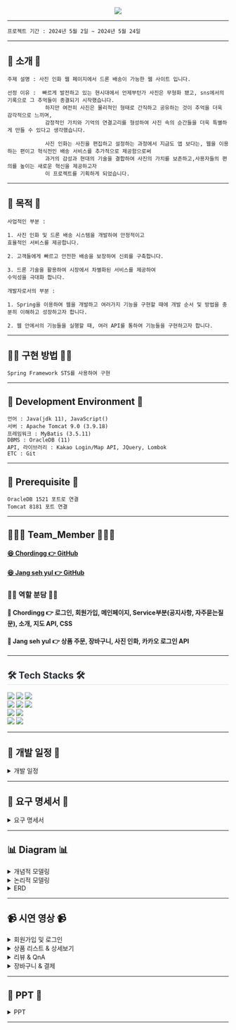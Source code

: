 
<div align= "center">
    <img src="https://capsule-render.vercel.app/api?type=rounded&color=0:a5bbe9,100:a4dbc6&height=180&text=Project%20Doong-doong%20✈️%20&animation=fadeIn&fontColor=000000&fontSize=40" />
    <div align= "center"> 
     </div>
</div>

***

```
프로젝트 기간 : 2024년 5월 2일 ~ 2024년 5월 24일
```
***


## 📌 소개 📌
```
주제 설명 : 사진 인화 웹 페이지에서 드론 배송이 가능한 웹 사이트 입니다.
```

```
선정 이유 :  빠르게 발전하고 있는 현시대에서 언제부턴가 사진은 무형화 됐고, sns에서의 기록으로 그 추억들이 종결되기 시작했습니다. 
            하지만 여전히 사진은 물리적인 형태로 간직하고 공유하는 것이 추억을 더욱 감각적으로 느끼며,  
            감정적인 가치와 기억의 연결고리를 형성하여 사진 속의 순간들을 더욱 특별하게 만들 수 있다고 생각했습니다.

            사진 인화는 사진을 편집하고 설정하는 과정에서 지금도 앱 보다는, 웹을 이용하는 편이고 혁식전인 배송 서비스를 추가적으로 제공함으로써 
            과거의 감성과 현대의 기술을 결합하여 사진의 가치를 보존하고,사용자들의 편의를 높이는 새로운 혁신을 제공하고자 
            이 프로젝트를 기획하게 되었습니다.
```
<hr>

## 👀 목적 👀
```
사업적인 부분 :

1. 사진 인화 및 드론 배송 시스템을 개발하여 안정적이고 
효율적인 서비스를 제공합니다.

2. 고객들에게 빠르고 안전한 배송을 보장하여 신뢰를 구축합니다.

3. 드론 기술을 활용하여 시장에서 차별화된 서비스를 제공하여
수익성을 극대화 합니다.
```

```
개발자로서의 부분 :

1. Spring을 이용하여 웹을 개발하고 여러가지 기능을 구현할 때에 개발 순서 및 방법을 충분히 이해하고 성장하고자 합니다.

2. 웹 안에서의 기능들을 실행할 때, 여러 API를 통하여 기능들을 구현하고자 합니다.
```
<hr>

## 👨‍💻 구현 방법 👩‍💻
```
Spring Framework STS를 사용하여 구현
```

<hr>



## 🔧 Development Environment 🔧
```
언어 : Java(jdk 11), JavaScript()
서버 : Apache Tomcat 9.0 (3.9.18)
프레임워크 : MyBatis (3.5.11)
DBMS : OracleDB (11)
API, 라이브러리 : Kakao Login/Map API, JQuery, Lombok
ETC : Git
```

<hr>

## 🔔 Prerequisite 🔔
```
OracleDB 1521 포트로 연결 
Tomcat 8181 포트 연결
```

<hr>

## 👨‍👦‍👦 Team_Member 👨‍👦‍👦

#### [😆 Chordingg 👉 GitHub](https://github.com/Chordingg)
#### [😆 Jang seh yul 👉 GitHub](https://github.com/jangseyeol)

### 🙋‍♂️ 역할 분담 🙋‍♀️

#### 🔨 Chordingg 👉 로그인, 회원가입, 메인페이지, Service부분(공지사항, 자주묻는질문), 소개, 지도 API, CSS
#### 🔨 Jang seh yul 👉 상품 주문, 장바구니, 사진 인화, 카카오 로그인 API

<hr>

<div style="text-align: left;">
    <h2 style="border-bottom: 1px solid #d8dee4; color: #282d33;">🛠️ Tech Stacks 🛠️</h2> 
<img src="https://img.shields.io/badge/HTML5-E34F26?style=for-the-badge&logo=HTML5&logoColor=white">
<img src="https://img.shields.io/badge/CSS3-1572B6?style=for-the-badge&logo=CSS3&logoColor=white">
<img src="https://img.shields.io/badge/Java-007396?style=for-the-badge&logo=Java&logoColor=white">     
    
<br>

<img src="https://img.shields.io/badge/Javascript-F7DF1E?style=for-the-badge&logo=Javascript&logoColor=white">
<img src="https://img.shields.io/badge/jquery-%230769AD.svg?style=for-the-badge&logo=jquery&logoColor=white">
<img src="https://img.shields.io/badge/Oracle-F80000?style=for-the-badge&logo=Oracle&logoColor=white">
<br>
<img src="https://img.shields.io/badge/Git-F05032?style=for-the-badge&logo=Git&logoColor=white">
<img src="https://img.shields.io/badge/Github-181717?style=for-the-badge&logo=Github&logoColor=white">
<br>
<img src="https://img.shields.io/badge/Apache Tomcat-F8DC75?style=for-the-badge&logo=Apache Tomcat&logoColor=white">
<img src="https://img.shields.io/badge/Notion-000000?style=for-the-badge&logo=Notion&logoColor=white">
</div>

<hr>


## 📅 개발 일정 📅
<details><summary>개발 일정</summary>
      
  ![개발 일정표](https://github.com/Chordingg/2024_Spring_Project_Doong-doong/assets/157094467/d833c2fd-eefa-48ed-b19b-5aeb69c87f57)

</details>

<hr>

## 📝 요구 명세서 📝

<details><summary>요구 명세서</summary>
    <div>
        <img src="https://github.com/Chordingg/2024_Spring_Project_Doong-doong/assets/157094467/ab59bdc3-957a-4d59-82fa-9a80affb745a"  width="45%"/>
        <img src="https://github.com/Chordingg/2024_Spring_Project_Doong-doong/assets/157094467/eb1cf4ac-65a9-4b01-b289-50ef76d65acc"  width="45%"/>
    </div>
    <div>
        <img src="https://github.com/Chordingg/2024_Spring_Project_Doong-doong/assets/157094467/96aae2e2-c144-4777-8896-0afc1adf3dad"  width="45%"/>
        <img src="https://github.com/Chordingg/2024_Spring_Project_Doong-doong/assets/157094467/ee40d901-0d90-40db-a87a-f1e781f7d008"  width="45%"/>
    </div>
    <div>
         <img src="https://github.com/Chordingg/2024_Spring_Project_Doong-doong/assets/157094467/5470fd7d-011d-409d-b852-69a0cab0f74f"  width="45%"/>
         <img src="https://github.com/Chordingg/2024_Spring_Project_Doong-doong/assets/157094467/21304876-6f6d-4654-8c57-e29b931f87fb"  width="45%"/>
    </div>
    <div>
         <img src="https://github.com/Chordingg/2024_Spring_Project_Doong-doong/assets/157094467/e51c2217-ba5c-4810-8150-a8d990c543c4"  width="45%"/>
    </div>
</details>

<hr>

## 📊 Diagram 📊

<details><summary>개념적 모델링</summary>
    <img src="https://github.com/Chordingg/2024_Spring_Project_Doong-doong/assets/157094467/563300e2-0971-4db3-85f9-0e8f98c5871e" />
</details>

<details><summary>논리적 모델링</summary>
    <img src="https://github.com/Chordingg/2024_Spring_Project_Doong-doong/assets/157094467/b859430a-0fdf-44b9-b1cf-d2d9594989d9" />

</details>
   
<details><summary>ERD</summary>
    <img src="https://github.com/Chordingg/2024_Spring_Project_Doong-doong/assets/157094467/0542ecfb-47ce-48b6-ba09-e55adff61f2a" />
</details>

<hr>

## 📹 시연 영상 📹

<details><summary>회원가입 및 로그인</summary>

</details>

    
<details><summary>상품 리스트 & 상세보기</summary>

</details>


<details><summary>리뷰 & QnA</summary>

</details>


<details><summary>장바구니 & 결제</summary>

</details>

<hr>

## 📂 PPT 📂

<details><summary>PPT</summary>
     <div>
        <img src="https://github.com/Chordingg/2024_Spring_Project_Doong-doong/assets/157094467/95b336ac-4573-4f42-b536-e4447478b819"  width="45%"/>
        <img src="https://github.com/Chordingg/2024_Spring_Project_Doong-doong/assets/157094467/1077b234-a4df-4355-9285-69472e38c625"  width="45%"/>
     </div>
     <div>
        <img src="https://github.com/Chordingg/2024_Spring_Project_Doong-doong/assets/157094467/4fac32ce-ffcf-4aa9-96e3-de4be2fc52f0"  width="45%"/>
        <img src="https://github.com/Chordingg/2024_Spring_Project_Doong-doong/assets/157094467/945662e0-acd8-4c8b-aea4-86495cf3ce50"  width="45%"/>
     </div>
     <div>
        <img src="https://github.com/Chordingg/2024_Spring_Project_Doong-doong/assets/157094467/5dfa1464-8d7a-4afd-a4b6-c5b280cdf633"  width="45%"/>
        <img src="https://github.com/Chordingg/2024_Spring_Project_Doong-doong/assets/157094467/1f2817c6-710d-41a4-849c-72b21c9b5234"  width="45%"/>
    </div>
    <div>
        <img src="https://github.com/Chordingg/2024_Spring_Project_Doong-doong/assets/157094467/ab59bdc3-957a-4d59-82fa-9a80affb745a"  width="45%"/>
        <img src="https://github.com/Chordingg/2024_Spring_Project_Doong-doong/assets/157094467/eb1cf4ac-65a9-4b01-b289-50ef76d65acc"  width="45%"/>
    </div>
    <div>
        <img src="https://github.com/Chordingg/2024_Spring_Project_Doong-doong/assets/157094467/96aae2e2-c144-4777-8896-0afc1adf3dad"  width="45%"/>
        <img src="https://github.com/Chordingg/2024_Spring_Project_Doong-doong/assets/157094467/ee40d901-0d90-40db-a87a-f1e781f7d008"  width="45%"/>
    </div>
    <div>
         <img src="https://github.com/Chordingg/2024_Spring_Project_Doong-doong/assets/157094467/5470fd7d-011d-409d-b852-69a0cab0f74f"  width="45%"/>
         <img src="https://github.com/Chordingg/2024_Spring_Project_Doong-doong/assets/157094467/21304876-6f6d-4654-8c57-e29b931f87fb"  width="45%"/>
    </div>
    <div>
         <img src="https://github.com/Chordingg/2024_Spring_Project_Doong-doong/assets/157094467/e51c2217-ba5c-4810-8150-a8d990c543c4"  width="45%"/>
         <img src="https://github.com/Chordingg/2024_Spring_Project_Doong-doong/assets/157094467/563300e2-0971-4db3-85f9-0e8f98c5871e"  width="45%"/>
    </div>
    <div>
        <img src="https://github.com/Chordingg/2024_Spring_Project_Doong-doong/assets/157094467/b859430a-0fdf-44b9-b1cf-d2d9594989d9" width="45%"/>
        <img src="https://github.com/Chordingg/2024_Spring_Project_Doong-doong/assets/157094467/0542ecfb-47ce-48b6-ba09-e55adff61f2a" width="45%"/>
    </div>
    <hr>
     <div>
        <img src="https://github.com/Chordingg/2024_Spring_Project_Doong-doong/assets/157094467/583df099-b1aa-470d-b5a2-72bcd6a5f047" width="45%"/>
        <img src="https://github.com/Chordingg/2024_Spring_Project_Doong-doong/assets/157094467/b4da9be7-e6f9-4848-8e04-8b99b9c2a8f3" width="45%"/>
    </div>
     <div>
        <img src="https://github.com/Chordingg/2024_Spring_Project_Doong-doong/assets/157094467/543cf47d-781d-4699-b74a-0559a6b59c3e" width="45%"/>
        <img src="https://github.com/Chordingg/2024_Spring_Project_Doong-doong/assets/157094467/5bdfa591-3c2e-4a3b-9e1c-cb7bca6f91fa" width="45%"/>
    </div>
     <div>
        <img src="https://github.com/Chordingg/2024_Spring_Project_Doong-doong/assets/157094467/d5d835b6-1e53-40d0-b33b-3308b6070559" width="45%"/>
        <img src="https://github.com/Chordingg/2024_Spring_Project_Doong-doong/assets/157094467/674fe1b8-0a28-45a9-892f-52f904777733" width="45%"/>
    </div>
    <div>
        <img src="https://github.com/Chordingg/2024_Spring_Project_Doong-doong/assets/157094467/520e3166-5dfe-4ab5-b7b1-040004d3b8f5" width="45%"/>
        <img src="https://github.com/Chordingg/2024_Spring_Project_Doong-doong/assets/157094467/111ee55d-1a47-4486-ba9c-2dc2cf44a88b" width="45%"/>
    </div>
    <div>
        <img src="https://github.com/Chordingg/2024_Spring_Project_Doong-doong/assets/157094467/5932327f-4702-4c0a-96e2-ce58eca95cca" width="45%"/>
        <img src="https://github.com/Chordingg/2024_Spring_Project_Doong-doong/assets/157094467/2d91546b-47f1-43da-944a-69caa59e3e6a" width="45%"/>
    </div>
     <div>
        <img src="https://github.com/Chordingg/2024_Spring_Project_Doong-doong/assets/157094467/4598bd8c-7b91-40ae-bb15-0193a9fb9b7c" width="45%"/>
        <img src="https://github.com/Chordingg/2024_Spring_Project_Doong-doong/assets/157094467/984a49b3-0b95-4188-b99f-9f172e79c018" width="45%"/>
     </div>
     <div>
        <img src="https://github.com/Chordingg/2024_Spring_Project_Doong-doong/assets/157094467/31125ec2-b357-49b8-95e0-b98506805d9f" width="45%"/>
        <img src="https://github.com/Chordingg/2024_Spring_Project_Doong-doong/assets/157094467/d8891bb5-28fd-49b7-9581-2ada5ecae24d" width="45%"/>
     </div>
     <div>
        <img src="https://github.com/Chordingg/2024_Spring_Project_Doong-doong/assets/157094467/9dfebd39-5049-4923-abb3-5c2c26aab7bd" width="45%"/>
        <img src="https://github.com/Chordingg/2024_Spring_Project_Doong-doong/assets/157094467/b763271c-4d2f-4c7d-b3b2-d3508460958d" width="45%"/>
     </div>
     <div>
        <img src="https://github.com/Chordingg/2024_Spring_Project_Doong-doong/assets/157094467/a6c74fb6-6686-4844-b110-08f514cbb368" width="45%"/>
        <img src="https://github.com/Chordingg/2024_Spring_Project_Doong-doong/assets/157094467/0fc91af7-764d-4429-8c9d-09a6a71eb9d2" width="45%"/>
     </div>
     <div>
        <img src="https://github.com/Chordingg/2024_Spring_Project_Doong-doong/assets/157094467/f28b914e-ebb4-41c9-8037-6fa408521fa9" width="45%"/>
        <img src="https://github.com/Chordingg/2024_Spring_Project_Doong-doong/assets/157094467/193324fa-afd2-4c80-9a00-e43a6693871d" width="45%"/>
     </div>
     <div>
        <img src="https://github.com/Chordingg/2024_Spring_Project_Doong-doong/assets/157094467/4bbb9dd6-f738-493a-bae6-c40a2eb3a756" width="45%"/>
        <img src="https://github.com/Chordingg/2024_Spring_Project_Doong-doong/assets/157094467/4b8c2ba4-fcb1-4784-aeb2-08b0a5df95db" width="45%"/>
     </div>
     <div>
        <img src="https://github.com/Chordingg/2024_Spring_Project_Doong-doong/assets/157094467/fef44ceb-8375-4bb5-82dc-2218ca07f0cf" width="45%"/>
        <img src="https://github.com/Chordingg/2024_Spring_Project_Doong-doong/assets/157094467/ef41a1b0-4644-4c7b-bdc3-f9126f80d201" width="45%"/>
     </div>
     <div>
        <img src="https://github.com/Chordingg/2024_Spring_Project_Doong-doong/assets/157094467/1f7080a4-fe3d-4d91-942e-1d8cf835573a" width="45%"/>
        <img src="https://github.com/Chordingg/2024_Spring_Project_Doong-doong/assets/157094467/7af73231-4476-41fe-a03e-2f72c6902b66" width="45%"/>
     </div>
     <div>
        <img src="https://github.com/Chordingg/2024_Spring_Project_Doong-doong/assets/157094467/30b9fc18-e281-416c-9bcd-2cb7ac781d3a" width="45%"/>
        <img src="https://github.com/Chordingg/2024_Spring_Project_Doong-doong/assets/157094467/49be98f0-2a73-4d06-b274-e8b7265170e2" width="45%"/>
     </div>
     <div>
        <img src="https://github.com/Chordingg/2024_Spring_Project_Doong-doong/assets/157094467/503f55c8-34f0-4f96-afe1-d497c25a5e3e" width="45%"/>
        <img src="https://github.com/Chordingg/2024_Spring_Project_Doong-doong/assets/157094467/9d55e2f9-e09d-4781-9126-bde220bdc23d" width="45%"/>
     </div>
     <div>
        <img src="https://github.com/Chordingg/2024_Spring_Project_Doong-doong/assets/157094467/f86ce01a-1b41-4895-af73-ddd67b57511d" width="45%"/>
        <img src="https://github.com/Chordingg/2024_Spring_Project_Doong-doong/assets/157094467/74317503-72db-47c0-aad3-5ac20121a20b" width="45%"/>
     </div>
     <div>
        <img src="https://github.com/Chordingg/2024_Spring_Project_Doong-doong/assets/157094467/b9c02764-b9b8-4216-8e45-eda9f2a9f64c" width="45%"/>
        <img src="https://github.com/Chordingg/2024_Spring_Project_Doong-doong/assets/157094467/d81807a7-10dc-4a6d-a1ef-73315830c42c" width="45%"/>
     </div>
     <div>
        <img src="https://github.com/Chordingg/2024_Spring_Project_Doong-doong/assets/157094467/0441a834-dcbb-44e5-b0a5-3aec34b115d3" width="45%"/>
        <img src="https://github.com/Chordingg/2024_Spring_Project_Doong-doong/assets/157094467/5c5d7706-82b6-4f20-b13f-d67ae40157dd" width="45%"/>
     </div>
     <div>
        <img src="https://github.com/Chordingg/2024_Spring_Project_Doong-doong/assets/157094467/f6233ebb-18ee-4a3b-bccb-8690d038297e" width="45%"/>
        <img src="https://github.com/Chordingg/2024_Spring_Project_Doong-doong/assets/157094467/78f79385-4de4-4da5-92be-1891cd6b63d0" width="45%"/>
     </div>
     <div>
        <img src="https://github.com/Chordingg/2024_Spring_Project_Doong-doong/assets/157094467/20742b18-fb84-4241-aa91-bcf7bcddbfb3" width="45%"/>
        <img src="https://github.com/Chordingg/2024_Spring_Project_Doong-doong/assets/157094467/6affd46c-2b89-4415-a5f7-0bae1e3720c2" width="45%"/>
     </div>
     <div>
        <img src="https://github.com/Chordingg/2024_Spring_Project_Doong-doong/assets/157094467/d1453b92-add4-472a-8692-6637170f4847" width="45%"/>
        <img src="https://github.com/Chordingg/2024_Spring_Project_Doong-doong/assets/157094467/d6fdc29b-41b6-432e-8a9c-d45e8e89e9f4" width="45%"/>
     </div>
     <div>
        <img src="https://github.com/Chordingg/2024_Spring_Project_Doong-doong/assets/157094467/7a0db065-4981-4d8d-8524-5f0d4695ebe6" width="45%"/>
        <img src="https://github.com/Chordingg/2024_Spring_Project_Doong-doong/assets/157094467/6fa16cf7-a945-41f7-a067-f1c7225c5a3e" width="45%"/>
     </div>
     <div>
        <img src="https://github.com/Chordingg/2024_Spring_Project_Doong-doong/assets/157094467/3ac0d7c2-d6b3-4df1-93f6-2f6dfecd1951" width="45%"/>
        <img src="https://github.com/Chordingg/2024_Spring_Project_Doong-doong/assets/157094467/5ec514dc-8d9c-4efc-a1ff-dc8149d836e7" width="45%"/>
     </div>
     <div>
        <img src="https://github.com/Chordingg/2024_Spring_Project_Doong-doong/assets/157094467/2eb26780-69c7-4e5c-b04e-a8ab8d1cb82f" width="45%"/>
        <img src="https://github.com/Chordingg/2024_Spring_Project_Doong-doong/assets/157094467/8ced557a-d04a-4510-8508-a18c49f2f2ad" width="45%"/>
     </div>
     <div>
        <img src="https://github.com/Chordingg/2024_Spring_Project_Doong-doong/assets/157094467/b3fac03b-b114-41d5-b8c7-05ac8053fdcf" width="45%"/>
        <img src="https://github.com/Chordingg/2024_Spring_Project_Doong-doong/assets/157094467/b94087b6-625e-47b5-bcdf-b0ed418fa713" width="45%"/>
     </div>
     <div>
        <img src="https://github.com/Chordingg/2024_Spring_Project_Doong-doong/assets/157094467/3fb6cac3-2b67-493a-8ee6-25ed4bc4d15a" width="45%"/>
        <img src="https://github.com/Chordingg/2024_Spring_Project_Doong-doong/assets/157094467/9f90030b-3fa5-4424-a425-8ed42289af58" width="45%"/>
     </div>
     <div>
        <img src="https://github.com/Chordingg/2024_Spring_Project_Doong-doong/assets/157094467/704a1d91-5ab7-4844-9eee-8650a551f952" width="45%"/>
        <img src="https://github.com/Chordingg/2024_Spring_Project_Doong-doong/assets/157094467/623f266c-2671-4e6d-8816-f8973d438f0c" width="45%"/>
     </div>
     <div>
        <img src="https://github.com/Chordingg/2024_Spring_Project_Doong-doong/assets/157094467/b739f3e7-6dab-4cb7-bfb5-aaf5978ef60e" width="45%"/>
        <img src="https://github.com/Chordingg/2024_Spring_Project_Doong-doong/assets/157094467/e389ba9c-5115-456e-83e0-a3e99d0d96f4" width="45%"/>
     </div>
     <div>
        <img src="https://github.com/Chordingg/2024_Spring_Project_Doong-doong/assets/157094467/4cd45513-bc83-46d6-80b6-799488d38c01" width="45%"/>
        <img src="https://github.com/Chordingg/2024_Spring_Project_Doong-doong/assets/157094467/dae657c1-2496-40ad-8da4-884ad0f4b9ef" width="45%"/>
     </div>
     <div>
        <img src="https://github.com/Chordingg/2024_Spring_Project_Doong-doong/assets/157094467/18d28229-bae3-4276-b818-9811d62b6d26" width="45%"/>
        <img src="https://github.com/Chordingg/2024_Spring_Project_Doong-doong/assets/157094467/da9a2d6a-fd31-440c-8e10-ccd27f3f3e02" width="45%"/>
     </div>
     <div>
        <img src="https://github.com/Chordingg/2024_Spring_Project_Doong-doong/assets/157094467/35fbb0df-6753-4824-91d0-95e443372ff7" width="45%"/>
        <img src="https://github.com/Chordingg/2024_Spring_Project_Doong-doong/assets/157094467/43a2df47-2186-4794-8579-ae7f6aa2d350" width="45%"/>
     </div>
     <div>
        <img src="https://github.com/Chordingg/2024_Spring_Project_Doong-doong/assets/157094467/ecd63d1e-84cc-4b3f-b66b-f9a1af01638f" width="45%"/>
        <img src="https://github.com/Chordingg/2024_Spring_Project_Doong-doong/assets/157094467/1a3c2668-425b-469d-b0f0-48ce8ddb75b9" width="45%"/>
     </div>
     <div>
        <img src="https://github.com/Chordingg/2024_Spring_Project_Doong-doong/assets/157094467/d48af3a9-1daf-4cba-81dc-5be903e203b8" width="45%"/>
        <img src="https://github.com/Chordingg/2024_Spring_Project_Doong-doong/assets/157094467/3447ccd9-d73f-414f-92e4-e8ce68fbf6b7" width="45%"/>
     </div>
     <div>
        <img src="https://github.com/Chordingg/2024_Spring_Project_Doong-doong/assets/157094467/0a86c5e4-ebbb-4957-8826-d2d4c84e14ae" width="45%"/>
     </div>
     




</details>

<hr> 


